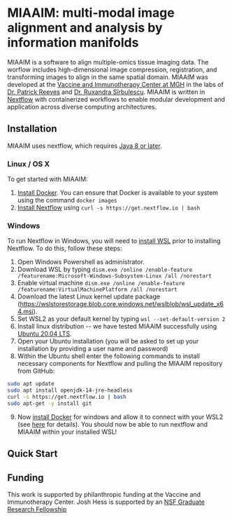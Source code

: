 # MIAAIM: multi-modal image alignment and analysis by information manifolds
MIAAIM is a software to align multiple-omics tissue imaging data. The worflow includes high-dimensional image compression, registration, and transforming images to align in the same spatial domain. MIAAIM was developed at the [Vaccine and Immunotherapy Center at MGH](http://advancingcures.org) in the labs of [Dr. Patrick Reeves](http://advancingcures.org/reeves-lab/) and [Dr. Ruxandra Sîrbulescu](http://advancingcures.org/sirbulescu-lab/). MIAAIM is written in [Nextflow](https://www.nextflow.io) with containerized workflows to enable modular development and application across diverse computing architectures.

## Installation 
MIAAIM uses nextflow, which requires [Java 8 or later](http://www.oracle.com/technetwork/java/javase/downloads/index.html).

### Linux / OS X
To get started with MIAAIM:
1. [Install Docker](https://docs.docker.com/get-docker/). You can ensure that Docker is available to your system using the command `docker images`
2. [Install Nextflow](https://www.nextflow.io) using `curl -s https://get.nextflow.io | bash`

### Windows
To run Nextflow in Windows, you will need to [install WSL](https://docs.microsoft.com/en-us/windows/wsl/install-win10) prior to installing Nextflow. To do this, follow these steps:
1. Open Windows Powershell as administrator.
2. Download WSL by typing `dism.exe /online /enable-feature /featurename:Microsoft-Windows-Subsystem-Linux /all /norestart`
3. Enable virtual machine `dism.exe /online /enable-feature /featurename:VirtualMachinePlatform /all /norestart`
4. Download the latest Linux kernel update package (https://wslstorestorage.blob.core.windows.net/wslblob/wsl_update_x64.msi).
5. Set WSL2 as your default kernel by typing `wsl --set-default-version 2`
6. Install linux distribution -- we have tested MIAAIM successfully using [Ubuntu 20.04 LTS](https://www.microsoft.com/store/apps/9n6svws3rx71).
7. Open your Ubuntu installation (you will be asked to set up your installation by providing a user name and password)
8. Within the Ubuntu shell enter the following commands to install necessary components for Nextflow and pulling the MIAAIM repository from GitHub:
```bash
sudo apt update
sudo apt install openjdk-14-jre-headless
curl -s https://get.nextflow.io | bash
sudo apt-get -y install git
```
9. Now [install Docker](https://docs.docker.com/get-docker/) for windows and allow it to connect with your WSL2 (see [here](https://docs.docker.com/docker-for-windows/wsl/) for details).
You should now be able to run nextflow and MIAAIM within your installed WSL!

## Quick Start

## Funding
This work is supported by philanthropic funding at the Vaccine and Immunotherapy Center. Josh Hess is supported by an [NSF Graduate Research Fellowship](https://nsfgrfp.org)